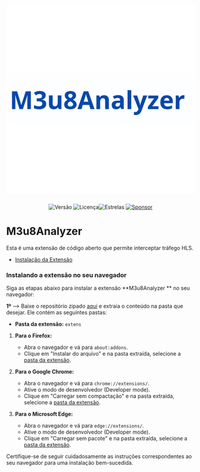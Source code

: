 <div align="center">
  <h1><img src="extens\icons\favicon-128x128.png"></h1>

![Versão](https://img.shields.io/badge/version-1.0.0.0-blue)
![Licença](https://img.shields.io/badge/license-MIT-orange)![Estrelas](https://img.shields.io/github/stars/PauloCesar-dev404/M3u8Analyzer-Extension-?style=social)
[![Sponsor](https://img.shields.io/badge/💲Donate-yellow)](https://apoia.se/paulocesar-dev404)


</div>




# M3u8Analyzer

Esta é uma extensão de código aberto que permite interceptar tráfego HLS.

- [Instalação da Extensão](#instalando-a-extensão-no-seu-navegador)

### Instalando a extensão no seu navegador

Siga as etapas abaixo para instalar a extensão **M3u8Analyzer
** no seu navegador:

**1º** --> Baixe o repositório zipado [aqui](https://github.com/PauloCesar-dev404/M3u8AnalyzerM3u8Analyzer-Extension-/archive/refs/heads/main.zip) e extraia o conteúdo na pasta que desejar. Ele contém as seguintes pastas:
- **Pasta da extensão:** `extens`


1. **Para o Firefox:**
   - Abra o navegador e vá para `about:addons`.
   - Clique em "Instalar do arquivo" e na pasta extraída, selecione a [pasta da extensão](#pasta-da-extensão-extens).

2. **Para o Google Chrome:**
   - Abra o navegador e vá para `chrome://extensions/`.
   - Ative o modo de desenvolvedor (Developer mode).
   - Clique em "Carregar sem compactação" e na pasta extraída, selecione a [pasta da extensão](#pasta-da-extensão-extens).

3. **Para o Microsoft Edge:**
   - Abra o navegador e vá para `edge://extensions/`.
   - Ative o modo de desenvolvedor (Developer mode).
   - Clique em "Carregar sem pacote" e na pasta extraída, selecione a [pasta da extensão](#pasta-da-extensão-extens).

Certifique-se de seguir cuidadosamente as instruções correspondentes ao seu navegador para uma instalação bem-sucedida.

